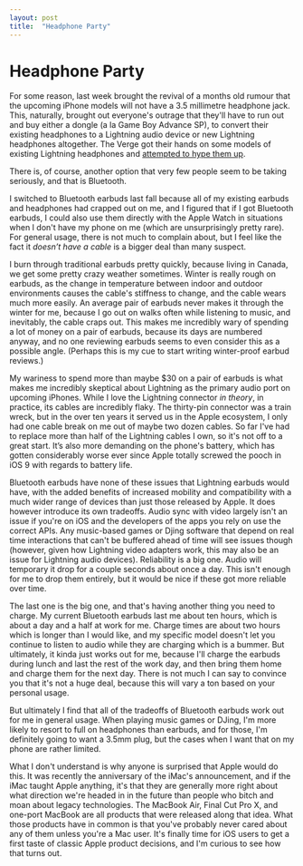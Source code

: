 ```yaml
---
layout: post
title:  "Headphone Party"
---
```


# Headphone Party

For some reason, last week brought the revival of a months old rumour that the upcoming iPhone models will not have a 3.5 millimetre headphone jack. This, naturally, brought out everyone's outrage that they'll have to run out and buy either a dongle (a la Game Boy Advance SP), to convert their existing headphones to a Lightning audio device or new Lightning headphones altogether. The Verge got their hands on some models of existing Lightning headphones and [attempted to hype them up][vlav].

There is, of course, another option that very few people seem to be taking seriously, and that is Bluetooth.

I switched to Bluetooth earbuds last fall because all of my existing earbuds and headphones had crapped out on me, and I figured that if I got Bluetooth earbuds, I could also use them directly with the Apple Watch in situations when I don't have my phone on me (which are unsurprisingly pretty rare). For general usage, there is not much to complain about, but I feel like the fact it *doesn’t have a cable* is a bigger deal than many suspect.

I burn through traditional earbuds pretty quickly, because living in Canada, we get some pretty crazy weather sometimes. Winter is really rough on earbuds, as the change in temperature between indoor and outdoor environments causes the cable's stiffness to change, and the cable wears much more easily. An average pair of earbuds never makes it through the winter for me, because I go out on walks often while listening to music, and inevitably, the cable craps out. This makes me incredibly wary of spending a lot of money on a pair of earbuds, because its days are numbered anyway, and no one reviewing earbuds seems to even consider this as a possible angle. (Perhaps this is my cue to start writing winter-proof earbud reviews.)

My wariness to spend more than maybe $30 on a pair of earbuds is what makes me incredibly skeptical about Lightning as the primary audio port on upcoming iPhones. While I love the Lightning connector *in theory*, in practice, its cables are incredibly flaky. The thirty-pin connector was a train wreck, but in the over ten years it served us in the Apple ecosystem, I only had one cable break on me out of maybe two dozen cables. So far I've had to replace more than half of the Lightning cables I own, so it's not off to a great start. It’s also more demanding on the phone's battery, which has gotten considerably worse ever since Apple totally screwed the pooch in iOS 9 with regards to battery life.

Bluetooth earbuds have none of these issues that Lightning earbuds would have, with the added benefits of increased mobility and compatibility with a much wider range of devices than just those released by Apple. It does however introduce its own tradeoffs. Audio sync with video largely isn't an issue if you're on iOS and the developers of the apps you rely on use the correct APIs. Any music-based games or Djing software that depend on real time interactions that can't be buffered ahead of time will see issues though (however, given how Lightning video adapters work, this may also be an issue for Lightning audio devices). Reliability is a big one. Audio will temporary it drop for a couple seconds about once a day. This isn't enough for me to drop them entirely, but it would be nice if these got more reliable over time.

The last one is the big one, and that's having another thing you need to charge. My current Bluetooth earbuds last me about ten hours, which is about a day and a half at work for me. Charge times are about two hours which is longer than I would like, and my specific model doesn't let you continue to listen to audio while they are charging which is a bummer. But ultimately, it kinda just works out for me, because I'll charge the earbuds during lunch and last the rest of the work day, and then bring them home and charge them for the next day. There is not much I can say to convince you that it's not a huge deal, because this will vary a ton based on your personal usage.

But ultimately I find that all of the tradeoffs of Bluetooth earbuds work out for me in general usage. When playing music games or DJing, I'm more likely to resort to full on headphones than earbuds, and for those, I'm definitely going to want a 3.5mm plug, but the cases when I want that on my phone are rather limited.

What I don't understand is why anyone is surprised that Apple would do this. It was recently the anniversary of the iMac's announcement, and if the iMac taught Apple anything, it's that they are generally more right about what direction we're headed in in the future than people who bitch and moan about legacy technologies. The MacBook Air, Final Cut Pro X, and one-port MacBook are all products that were released along that idea. What those products have in common is that you've probably never cared about any of them unless you're a Mac user. It's finally time for iOS users to get a first taste of classic Apple product decisions, and I'm curious to see how that turns out.

[vlav]: http://www.theverge.com/2016/6/7/11874706/iphone-7-lightning-headphones-reasons
